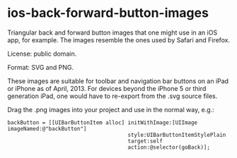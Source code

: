 ios-back-forward-button-images
==============================

Triangular back and forward button images that one might use in an iOS app, for example.
The images resemble the ones used by Safari and Firefox.

License: public domain.

Format: SVG and PNG.

These images are suitable for toolbar and navigation bar buttons on an iPad or iPhone as of April, 2013.
For devices beyond the iPhone 5 or third generation iPad, one would have to re-export from the .svg source files.

Drag the .png images into your project and use in the normal way, e.g.:

    backButton = [[UIBarButtonItem alloc] initWithImage:[UIImage imageNamed:@"backButton"]
                                          style:UIBarButtonItemStylePlain
                                          target:self
                                          action:@selector(goBack)];
